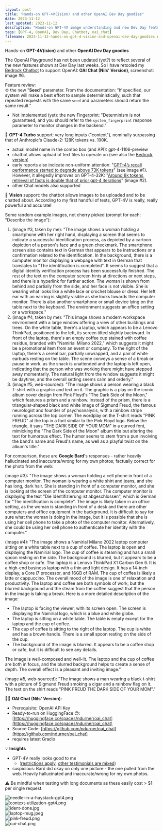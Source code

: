 ```yaml
---
layout: post
title: "Hands-on GPT-4V(ision) and other OpenAI Dev Day goodies"
date: 2023-11-12
last_updated: 2023-11-12
description: "Hands-on GPT-4V image understanding and new Dev Day features: seed param, GPT-4 Turbo, long context tests, and comparative hallucination checks against Bard."
tags: [GPT-4, OpenAI, Dev Day, Chatbot, oai_chat]
filename: 2023-11-12-hands-on-gpt-4-vision-and-openai-dev-day-goodies.md
---
```


Hands-on **GPT-4V(ision)** and other **OpenAI Dev Day goodies**

The OpenAI Playground has not been updated (yet?) to reflect several of the new features shown at Dev Day last weeks. So I have retooled my [Bedrock Chatbot](amazon-bedrock-chat-nils-version) to support OpenAI: **OAI Chat (Nils' Version)**, screenshot: image #6.

Feature review:  
⚙️ the new "**Seed**" parameter. From the documentation: "If specified, our system will make a best effort to sample deterministically, such that repeated requests with the same `seed` and parameters should return the same result."

- Not implemented (yet): the new Fingerprint: "Determinism is not guaranteed, and you should refer to the `system_fingerprint` response parameter to monitor changes in the backend."

🚀 **GPT-4 Turbo** support: very long inputs ("context"), nominally surpassing that of Anthropic's Claude-2: 128K tokens vs. 100K.

- actual model name in the combo box (and API): gpt-4-1106-preview
- chatbot allows upload of text files to operate on (see also the [Bedrock version](amazon-bedrock-chat-nils-version))
- early reports also indicate non-uniform attention: "[GPT-4’s recall performance started to degrade above 73K tokens](https://x.com/GregKamradt/status/1722386725635580292?s=20)" (see image #1). However, it allegedly improves on GPT-4-32K: "[Around 8k tokens, retrieval of facts is double that of prior gpt-4 iterations](https://www.linkedin.com/posts/appenz_ok-so-long-context-windows-still-dont-work-activity-7128539381287587842-KFOJ?utm_source=share&utm_medium=member_desktop)" (image #2).
- other Chat models also supported

👀 **Vision** support: the chatbot allows images to be uploaded and to be chatted about. According to my first handful of tests, GPT-4V is really, really powerful and accurate!

Some random example images, not cherry picked (prompt for each: "Describe the image"):

1. (image #3, taken by me): "The image shows a woman holding a smartphone with her right hand, displaying a screen that seems to indicate a successful identification process, as depicted by a cartoon depiction of a person's face and a green checkmark. The smartphone screen also contains text in German that appears to be instructions or a confirmation related to the identification. In the background, there is a computer monitor displaying a webpage with text in German that translates to "The identification is completed". It seems to suggest that a digital identity verification process has been successfully finished. The rest of the text on the computer screen hints at directions or next steps, and there is a hyperlink for further action. The woman is shown from behind and partially from the side, and her face is not visible. She is wearing what looks like a white lace or crochet blouse or dress. Her left ear with an earring is slightly visible as she looks towards the computer monitor. There is also another smartphone or small device lying on the table next to the keyboard. The environment suggests an office setting or a workspace."
2. (image #4, taken by me): "This image shows a modern workspace environment with a large window offering a view of other buildings and trees. On the white table, there's a laptop, which appears to be a Lenovo ThinkPad, positioned to the left, its screen tilted slightly backward. In front of the laptop, there's an empty coffee cup stained with coffee residue, branded with "Namirial Milano 2022," which suggests it might be a promotional item from an event or company. To the right of the laptop, there's a cereal bar, partially unwrapped, and a pair of white earbuds resting on the table. The scene conveys a sense of a break or pause in work, as the snack is unattended and the laptop is left open, indicating that the person who was working there might have stepped away momentarily. The natural light from the window suggests it might be daytime, and the overall setting seems calm and orderly."
3. (image #5, web-sourced): "The image shows a person wearing a black T-shirt with a graphic and text on it. The graphic is a play on the iconic album cover design from Pink Floyd's "The Dark Side of the Moon," which features a prism and a rainbow. Instead of the prism, there is a triangular-shaped black and white image of Sigmund Freud, the famous neurologist and founder of psychoanalysis, with a rainbow stripe running across the top corner. The wordplay on the T-shirt reads "PINK FREUD" at the top in a font similar to the Pink Floyd logo. Below the triangle, it says "THE DARK SIDE OF YOUR MOM" in a curved font, mimicking the "The Dark Side of the Moon" album title but altering the text for humorous effect. The humor seems to stem from a pun involving the band's name and Freud's name, as well as a playful twist on the album's title."

For comparison, these are **Google Bard**'s responses - rather heavily hallucinated and inaccurate/wrong for my own photos; factually correct for the photo from the web:

(image #3): "The image shows a woman holding a cell phone in front of a computer monitor. The woman is wearing a white shirt and jeans, and she has long, dark hair. She is standing in front of a computer monitor, and she is looking at the screen of the computer monitor. The computer monitor is displaying the text "Die Identifizierung ist abgeschlossen", which is German for "The identification is complete". The image is likely taken in an office setting, as the woman is standing in front of a desk and there are other computers and office equipment in the background. It is difficult to say for sure what the woman is doing in the image, but it is possible that she is using her cell phone to take a photo of the computer monitor. Alternatively, she could be using her cell phone to authenticate her identity with the computer."

(image #4): "The image shows a Namirial Milano 2022 laptop computer sitting on a white table next to a cup of coffee. The laptop is open and displaying the Namirial logo. The cup of coffee is steaming and has a small spoon resting on the side. The background is blurred, but it appears to be a coffee shop or cafe. The laptop is a Lenovo ThinkPad X1 Carbon Gen 6. It is a high-end business laptop with a thin and light design. It has a 14-inch display, a Core i7 processor, and 16GB of RAM. The cup of coffee is likely a latte or cappuccino. The overall mood of the image is one of relaxation and productivity. The laptop and coffee are both symbols of work, but the blurred background and the steam from the coffee suggest that the person in the image is taking a break. Here is a more detailed description of the image:

- The laptop is facing the viewer, with its screen open. The screen is displaying the Namirial logo, which is a blue and white globe.
- The laptop is sitting on a white table. The table is empty except for the laptop and the cup of coffee.
- The cup of coffee is sitting to the right of the laptop. The cup is white and has a brown handle. There is a small spoon resting on the side of the cup.
- The background of the image is blurred. It appears to be a coffee shop or cafe, but it is difficult to see any details.

The image is well-composed and well-lit. The laptop and the cup of coffee are both in focus, and the blurred background helps to create a sense of depth. The overall effect is a pleasant and inviting image."

(image #5, web-sourced): "The image shows a man wearing a black t-shirt with a picture of Sigmund Freud smoking a cigar and a rainbow flag on it. The text on the shirt reads "PINK FREUD THE DARK SIDE OF YOUR MOM"."

🙋‍♂️ **OAI Chat (Nils' Version)**:

- Prerequisite: OpenAI API Key
- Ready-to-run on HuggingFace 😊: [https://huggingface.co/spaces/ndurner/oai_chat](https://huggingface.co/spaces/ndurner/oai_chat)
- Source Code: [https://github.com/ndurner/oai_chat](https://github.com/ndurner/oai_chat)
- requires latest Gradio

💡 **Insights**

- GPT-4V really looks good to me
  - ([restrictions apply](https://platform.openai.com/docs/guides/vision/limitations), [other testimonials are mixed](https://x.com/HuaxiuYaoML/status/1721742474568253634?s=20))
- suspicious: Bard did okay on only one picture - the one pulled from the web. Heavily hallucinated and inaccurate/wrong for my own photos.

⚠️ Be mindful when testing with long documents as these easily cost > $1 per single request.

![needle-in-a-haystack-gpt4.png](assets/img/needle-in-a-haystack-gpt4.png)\
![context-utilization-gpt4.png](assets/img/context-utilization-gpt4.png)\
![ident-done.jpg](assets/img/ident-done.jpg)\
![laptop-mug.jpeg](assets/img/laptop-mug.jpeg)\
![pink-freud.png](assets/img/pink-freud.png)\
![oai-chat.png](assets/img/oai-chat.png)
